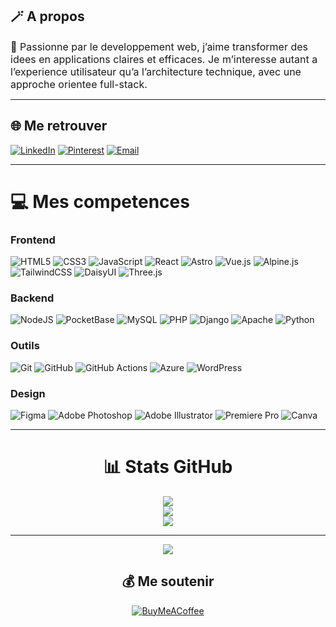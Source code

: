 ## 🪄 A propos

<span style="font-size:16px">
👋 Passionne par le developpement web, j’aime transformer des idees en applications claires et efficaces.  
Je m’interesse autant a l’experience utilisateur qu’a l’architecture technique, avec une approche orientee full-stack.  
</span>

---

## 🌐 Me retrouver
[![LinkedIn](https://img.shields.io/badge/LinkedIn-0A66C2?style=for-the-badge&logo=linkedin&logoColor=white)](https://linkedin.com/in/bryan-menoux) 
[![Pinterest](https://img.shields.io/badge/Pinterest-BE0216?style=for-the-badge&logo=Pinterest&logoColor=white)](https://pinterest.com/BryanMenoux) 
[![Email](https://img.shields.io/badge/Email-6C63FF?style=for-the-badge&logo=gmail&logoColor=white)](mailto:bryanmenoux@gmail.com)  

---

# 💻 Mes competences

### Frontend  
![HTML5](https://img.shields.io/badge/HTML5-FF5733?style=for-the-badge&logo=html5&logoColor=white) 
![CSS3](https://img.shields.io/badge/CSS3-264DE4?style=for-the-badge&logo=css3&logoColor=white) 
![JavaScript](https://img.shields.io/badge/JavaScript-F7DF1E?style=for-the-badge&logo=javascript&logoColor=black) 
![React](https://img.shields.io/badge/React-61DBFB?style=for-the-badge&logo=react&logoColor=black) 
![Astro](https://img.shields.io/badge/Astro-6C63FF?style=for-the-badge&logo=astro&logoColor=white) 
![Vue.js](https://img.shields.io/badge/Vue.js-42B883?style=for-the-badge&logo=vue.js&logoColor=white) 
![Alpine.js](https://img.shields.io/badge/Alpine.js-77C1D2?style=for-the-badge&logo=alpinedotjs&logoColor=black) 
![TailwindCSS](https://img.shields.io/badge/TailwindCSS-38B2AC?style=for-the-badge&logo=tailwind-css&logoColor=white) 
![DaisyUI](https://img.shields.io/badge/DaisyUI-8A2BE2?style=for-the-badge&logo=daisyui&logoColor=white) 
![Three.js](https://img.shields.io/badge/Three.js-000000?style=for-the-badge&logo=three.js&logoColor=white)  

### Backend  
![NodeJS](https://img.shields.io/badge/Node.js-6DA55F?style=for-the-badge&logo=node.js&logoColor=white) 
![PocketBase](https://img.shields.io/badge/PocketBase-6C63FF?style=for-the-badge&logo=pocketbase&logoColor=white) 
![MySQL](https://img.shields.io/badge/MySQL-005C84?style=for-the-badge&logo=mysql&logoColor=white) 
![PHP](https://img.shields.io/badge/PHP-777BB4?style=for-the-badge&logo=php&logoColor=white) 
![Django](https://img.shields.io/badge/Django-092E20?style=for-the-badge&logo=django&logoColor=white) 
![Apache](https://img.shields.io/badge/Apache-D42029?style=for-the-badge&logo=apache&logoColor=white) 
![Python](https://img.shields.io/badge/Python-3776AB?style=for-the-badge&logo=python&logoColor=white)  

### Outils  
![Git](https://img.shields.io/badge/Git-F05032?style=for-the-badge&logo=git&logoColor=white) 
![GitHub](https://img.shields.io/badge/GitHub-171515?style=for-the-badge&logo=github&logoColor=white) 
![GitHub Actions](https://img.shields.io/badge/GitHub%20Actions-2088FF?style=for-the-badge&logo=githubactions&logoColor=white) 
![Azure](https://img.shields.io/badge/Azure-0072C6?style=for-the-badge&logo=microsoftazure&logoColor=white) 
![WordPress](https://img.shields.io/badge/WordPress-21759B?style=for-the-badge&logo=wordpress&logoColor=white)  

### Design  
![Figma](https://img.shields.io/badge/Figma-F24E1E?style=for-the-badge&logo=figma&logoColor=white) 
![Adobe Photoshop](https://img.shields.io/badge/Photoshop-31A8FF?style=for-the-badge&logo=adobe%20photoshop&logoColor=white) 
![Adobe Illustrator](https://img.shields.io/badge/Illustrator-FF9A00?style=for-the-badge&logo=adobe%20illustrator&logoColor=white) 
![Premiere Pro](https://img.shields.io/badge/Premiere_Pro-9999FF?style=for-the-badge&logo=adobe%20premiere%20pro&logoColor=white) 
![Canva](https://img.shields.io/badge/Canva-00C4CC?style=for-the-badge&logo=canva&logoColor=white)  

---

<div align="center">

# 📊 Stats GitHub
![](https://github-readme-stats.vercel.app/api?username=Bryan-Menoux&theme=tokyonight&hide_border=false&include_all_commits=false&count_private=false)<br/>
![](https://nirzak-streak-stats.vercel.app/?user=Bryan-Menoux&theme=tokyonight&hide_border=false)<br/>
![](https://github-readme-stats.vercel.app/api/top-langs/?username=Bryan-Menoux&theme=tokyonight&hide_border=false&include_all_commits=false&count_private=false&layout=compact)

---

[![](https://visitcount.itsvg.in/api?id=Bryan-Menoux&icon=5&color=6C63FF)](https://visitcount.itsvg.in)

## 💰 Me soutenir
[![BuyMeACoffee](https://img.shields.io/badge/Buy%20Me%20a%20Coffee-FFD700?style=for-the-badge&logo=buy-me-a-coffee&logoColor=black)](https://buymeacoffee.com/bryan-menoux)  

</div>
